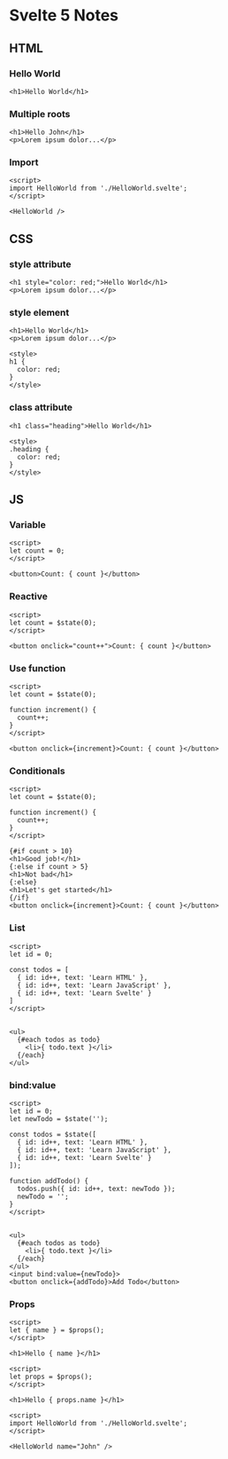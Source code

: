 # Svelte 5 Notes

## HTML

### Hello World
```svelte
<h1>Hello World</h1>
```

### Multiple roots
```svelte
<h1>Hello John</h1>
<p>Lorem ipsum dolor...</p>
```

### Import
```svelte
<script>
import HelloWorld from './HelloWorld.svelte';
</script>

<HelloWorld />
```

## CSS

### style attribute

```svelte
<h1 style="color: red;">Hello World</h1>
<p>Lorem ipsum dolor...</p>
```

### style element

```svelte
<h1>Hello World</h1>
<p>Lorem ipsum dolor...</p>

<style>
h1 {
  color: red;
}
</style>
```

### class attribute

```svelte
<h1 class="heading">Hello World</h1>

<style>
.heading {
  color: red;
}
</style>
```

## JS

### Variable
```svelte
<script>
let count = 0;
</script>

<button>Count: { count }</button>
```

### Reactive
```svelte
<script>
let count = $state(0);
</script>

<button onclick="count++">Count: { count }</button>
```

### Use function
```svelte
<script>
let count = $state(0);

function increment() {
  count++;
}
</script>

<button onclick={increment}>Count: { count }</button>
```

### Conditionals
```svelte
<script>
let count = $state(0);

function increment() {
  count++;
}
</script>

{#if count > 10}
<h1>Good job!</h1>
{:else if count > 5}
<h1>Not bad</h1>
{:else}
<h1>Let's get started</h1>
{/if}
<button onclick={increment}>Count: { count }</button>
```

### List
```svelte
<script>
let id = 0;

const todos = [
  { id: id++, text: 'Learn HTML' },
  { id: id++, text: 'Learn JavaScript' },
  { id: id++, text: 'Learn Svelte' }
]
</script>


<ul>
  {#each todos as todo}
    <li>{ todo.text }</li>
  {/each}
</ul>
```

### bind:value
```svelte
<script>
let id = 0;
let newTodo = $state('');

const todos = $state([
  { id: id++, text: 'Learn HTML' },
  { id: id++, text: 'Learn JavaScript' },
  { id: id++, text: 'Learn Svelte' }
]);

function addTodo() {
  todos.push({ id: id++, text: newTodo });
  newTodo = '';
}
</script>


<ul>
  {#each todos as todo}
    <li>{ todo.text }</li>
  {/each}
</ul>
<input bind:value={newTodo}>
<button onclick={addTodo}>Add Todo</button>
```

### Props
```svelte
<script>
let { name } = $props();
</script>

<h1>Hello { name }</h1>
```

```svelte
<script>
let props = $props();
</script>

<h1>Hello { props.name }</h1>
```

```svelte
<script>
import HelloWorld from './HelloWorld.svelte';
</script>

<HelloWorld name="John" />
```
